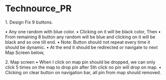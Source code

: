 # Technource_PR
1.⁠ ⁠Design Fix 9 buttons.

•⁠  ⁠Any one random with blue color.
•⁠  ⁠Clicking on it will be black color, Then
•⁠  ⁠From remaining 8 button any random will be blue and clicking on it will be black and so one till end.
•⁠  ⁠Note: Button should not repeat every time it should be dynamic.
•⁠  ⁠At the end it should be redirected or navigate to next Map Screen below,

2.⁠ ⁠Map screen
•⁠  ⁠When I click on map pin should be dropped, we can only click 5 times on the map to drop pin after 5th click no pin will drop on map.
•⁠  ⁠Clicking on clear button on navigation bar, all pin from map should removed.
